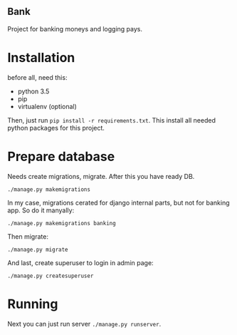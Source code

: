 Bank
---
Project for banking moneys and logging pays.

# Installation
before all, need this:
- python 3.5
- pip
- virtualenv (optional)

Then, just run `pip install -r requirements.txt`. This install all needed
python packages for this project.

# Prepare database
Needs create migrations, migrate. After this you have ready DB.

`./manage.py makemigrations`

In my case, migrations cerated for django internal parts, but not for banking
app. So do it manyally:

`./manage.py makemigrations banking`

Then migrate:

`./manage.py migrate`

And last, create superuser to login in admin page:

`./manage.py createsuperuser`

# Running
Next you can just run server `./manage.py runserver`.
